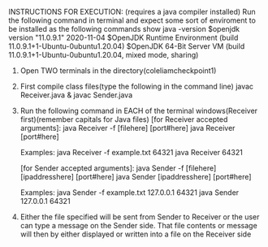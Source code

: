 INSTRUCTIONS FOR EXECUTION:
(requires a java compiler installed)
Run the following command in terminal and expect some sort of enviroment to be installed as the following commands show
java -version
$openjdk version "11.0.9.1" 2020-11-04
$OpenJDK Runtime Environment (build 11.0.9.1+1-Ubuntu-0ubuntu1.20.04)
$OpenJDK 64-Bit Server VM (build 11.0.9.1+1-Ubuntu-0ubuntu1.20.04, mixed mode, sharing)

1.  Open TWO terminals in the directory(coleliamcheckpoint1)

2.  First compile class files(type the following in the command line)
    javac Receiver.java & javac Sender.java

3.  Run the following command in EACH of the terminal windows(Receiver first)(remember capitals for Java files)
    [for Receiver accepted arguments]:
    java Receiver -f [filehere] [port#here]
    java Receiver [port#here]

    Examples:
    java Receiver -f example.txt 64321
    java Receiver 64321

    [for Sender accepted arguments]:
    java Sender -f [filehere] [ipaddresshere] [port#here]
    java Sender [ipaddresshere] [port#here]

    Examples:
    java Sender -f example.txt 127.0.0.1 64321
    java Sender 127.0.0.1 64321

4.  Either the file specified will be sent from Sender to Receiver or the user
    can type a message on the Sender side. That file contents or message will then
    by either displayed or written into a file on the Receiver side
